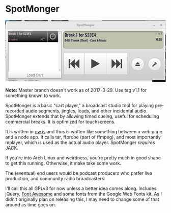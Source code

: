 SpotMonger
==========

![SpotMonger as of May 2016](https://raw.githubusercontent.com/refutationalist/spotmonger/master/example.png)

**Note:** Master branch doesn't work as of 2017-3-29.  Use tag v1.1 for something known to work.

SpotMonger is a basic "cart player," a broadcast studio tool for playing pre-recorded audio segments, jingles, leads, and other incidental audio.  SpotMonger extends that by allowing timed cueing, useful for scheduling commercial breaks.   It is optimized for touchscreens.

It is written in [nw.js](http://nwjs.io) and thus is written like something between a web page and a node app.  It calls tar, ffprobe (part of ffmpeg), and most importantly mplayer, which is used as the actual audio player.  SpotMonger *requires* JACK.

If you're into Arch Linux and weirdness, you're pretty much in good shape to get this running.   Otherwise, it make take some work.  

The (eventual) end users would be podcast producers who prefer live production, and community radio broadcasters.

I'll call this all GPLv3 for now unless a better idea comes along.  Includes jQuery, [Font Awesome](https://fortawesome.github.io/Font-Awesome/) and some fonts from the Google Web Fonts kit.   As I didn't originally plan on releasing this, I may need to change some of that around as time goes on.
